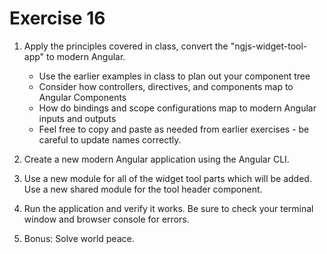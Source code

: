 # Exercise 16

1. Apply the principles covered in class, convert the "ngjs-widget-tool-app" to modern Angular.

    - Use the earlier examples in class to plan out your component tree
    - Consider how controllers, directives, and components map to Angular Components
    - How do bindings and scope configurations map to modern Angular inputs and outputs
    - Feel free to copy and paste as needed from earlier exercises - be careful to update names correctly.

2. Create a new modern Angular application using the Angular CLI.

3. Use a new module for all of the widget tool parts which will be added. Use a new shared module for the tool header component.

4. Run the application and verify it works. Be sure to check your terminal window and browser console for errors.

5. Bonus: Solve world peace.